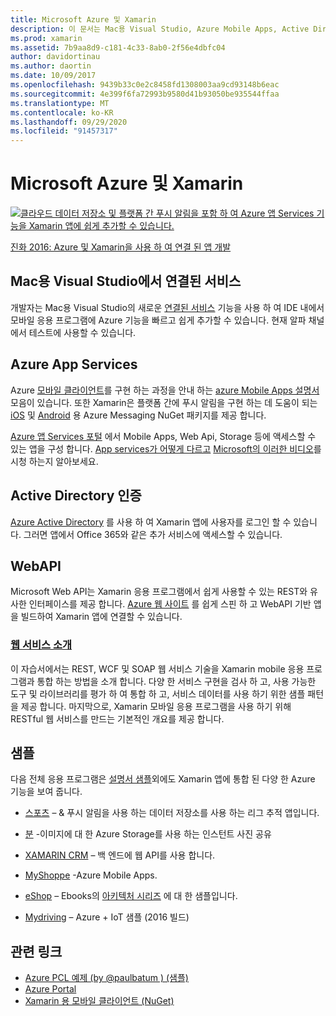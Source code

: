 ```yaml
---
title: Microsoft Azure 및 Xamarin
description: 이 문서는 Mac용 Visual Studio, Azure Mobile Apps, Active Directory 인증 및 WebAPI의 연결된 서비스에 대 한 설명서에 연결 되어 있습니다.
ms.prod: xamarin
ms.assetid: 7b9aa8d9-c181-4c33-8ab0-2f56e4dbfc04
author: davidortinau
ms.author: daortin
ms.date: 10/09/2017
ms.openlocfilehash: 9439b33c0e2c8458fd1308003aa9cd93148b6eac
ms.sourcegitcommit: 4e399f6fa72993b9580d41b93050be935544ffaa
ms.translationtype: MT
ms.contentlocale: ko-KR
ms.lasthandoff: 09/29/2020
ms.locfileid: "91457317"
---
```

# <a name="microsoft-azure-and-xamarin"></a>Microsoft Azure 및 Xamarin

[![클라우드 데이터 저장소 및 플랫폼 간 푸시 알림을 포함 하 여 Azure 앱 Services 기능을 Xamarin 앱에 쉽게 추가할 수 있습니다.](images/evolve-mikej-azure-sml.png)](https://evolve.xamarin.com/session/56ec886fde91c6253c277bc6)

[진화 2016: Azure 및 Xamarin을 사용 하 여 연결 된 앱 개발](https://evolve.xamarin.com/session/56ec886fde91c6253c277bc6)

## <a name="connected-services-in-visual-studio-for-mac"></a>Mac용 Visual Studio에서 연결된 서비스

개발자는 Mac용 Visual Studio의 새로운 [연결된 서비스](/visualstudio/mac/connected-services) 기능을 사용 하 여 IDE 내에서 모바일 응용 프로그램에 Azure 기능을 빠르고 쉽게 추가할 수 있습니다. 현재 알파 채널에서 테스트에 사용할 수 있습니다.

## <a name="azure-app-services"></a>Azure App Services

Azure [모바일 클라이언트](https://www.nuget.org/packages/Microsoft.Azure.Mobile.Client/)를 구현 하는 과정을 안내 하는 [azure Mobile Apps 설명서](~/cross-platform/data-cloud/mobile-apps.md) 모음이 있습니다.
또한 Xamarin은 플랫폼 간에 푸시 알림을 구현 하는 데 도움이 되는 [iOS](https://www.nuget.org/packages/Xamarin.Azure.NotificationHubs.iOS/) 및 [Android](https://www.nuget.org/packages/Xamarin.Azure.NotificationHubs.Android/) 용 Azure Messaging NuGet 패키지를 제공 합니다.

[Azure 앱 Services 포털](https://portal.azure.com/) 에서 Mobile Apps, Web Api, Storage 등에 액세스할 수 있는 앱을 구성 합니다. [App services가 어떻게 다르고](https://azure.microsoft.com/updates/whats-new-with-azure-app-service/) [Microsoft의 이러한 비디오](https://azure.microsoft.com/campaigns/azure-march-announcement/)를 시청 하는지 알아보세요.

## <a name="active-directory-authentication"></a>Active Directory 인증

[Azure Active Directory](~/cross-platform/data-cloud/active-directory/index.md) 를 사용 하 여 Xamarin 앱에 사용자를 로그인 할 수 있습니다. 그러면 앱에서 Office 365와 같은 추가 서비스에 액세스할 수 있습니다.

## <a name="webapi"></a>WebAPI

Microsoft Web API는 Xamarin 응용 프로그램에서 쉽게 사용할 수 있는 REST와 유사한 인터페이스를 제공 합니다.
[Azure 웹 사이트](https://trywebsites.azurewebsites.net/) 를 쉽게 스핀 하 고 WebAPI 기반 앱을 빌드하여 Xamarin 앱에 연결할 수 있습니다.

### <a name="introduction-to-web-services"></a>[웹 서비스 소개](~/cross-platform/data-cloud/web-services/index.md)

이 자습서에서는 REST, WCF 및 SOAP 웹 서비스 기술을 Xamarin mobile 응용 프로그램과 통합 하는 방법을 소개 합니다. 다양 한 서비스 구현을 검사 하 고, 사용 가능한 도구 및 라이브러리를 평가 하 여 통합 하 고, 서비스 데이터를 사용 하기 위한 샘플 패턴을 제공 합니다. 마지막으로, Xamarin 모바일 응용 프로그램을 사용 하기 위해 RESTful 웹 서비스를 만드는 기본적인 개요를 제공 합니다.

## <a name="samples"></a>샘플

다음 전체 응용 프로그램은 [설명서 샘플](https://github.com/xamarin/mobile-samples/tree/master/Azure)외에도 Xamarin 앱에 통합 된 다양 한 Azure 기능을 보여 줍니다.

- [스포츠](https://github.com/xamarin/Sport) – & 푸시 알림을 사용 하는 데이터 저장소를 사용 하는 리그 추적 앱입니다.
- [분](https://github.com/pierceboggan/Moments) -이미지에 대 한 Azure Storage를 사용 하는 인스턴트 사진 공유
- [XAMARIN CRM](https://github.com/xamarin/app-crm) – 백 엔드에 웹 API를 사용 합니다.
- [MyShoppe](https://github.com/jamesmontemagno/MyShoppe) -Azure Mobile Apps.

- [eShop](https://github.com/dotnet-architecture/eShopOnContainers) – Ebooks의 [아키텍처 시리즈](https://www.microsoft.com/net/learn/architecture) 에 대 한 샘플입니다.
- [Mydriving](https://azure.microsoft.com/campaigns/mydriving/) – Azure + IoT 샘플 (2016 빌드)

## <a name="related-links"></a>관련 링크

- [Azure PCL 예제 (by @paulbatum ) (샘플)](https://github.com/paulbatum/mobile-services-xamarin-pcl)
- [Azure Portal](https://azure.microsoft.com/)
- [Xamarin 용 모바일 클라이언트 (NuGet)](https://www.nuget.org/packages/Microsoft.Azure.Mobile.Client/)